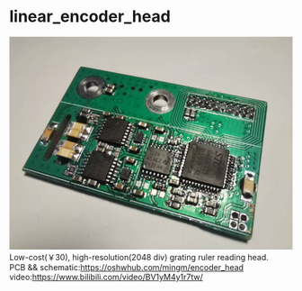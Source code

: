 # linear_encoder_head
![pic](/picture.jpg)\
Low-cost(￥30), high-resolution(2048 div) grating ruler reading head.\
PCB && schematic:https://oshwhub.com/mingm/encoder_head \
video:https://www.bilibili.com/video/BV1yM4y1r7tw/
